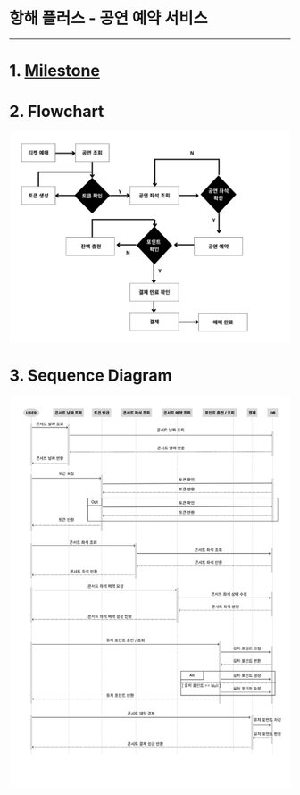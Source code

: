 # 항해 플러스 - 공연 예약 서비스

--- 

# 1. <a href="https://github.com/users/choral7451/projects/1/views/5?layout=roadmap">Milestone</a>
# 2. Flowchart
<img src="docs/Flowchart.png">

# 3. Sequence Diagram
<img src="docs/sequence-diagram.png">